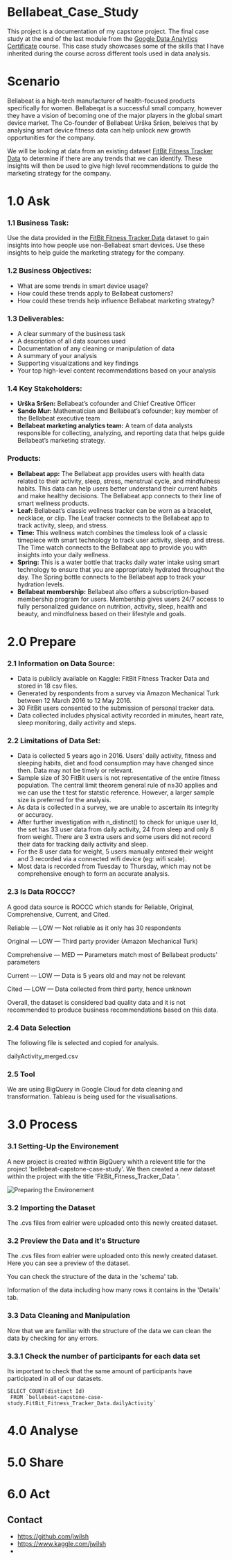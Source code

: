 # Bellabeat_Case_Study
This project is a documentation of my capstone project. The final case study at the end of the last module from the [Google Data Analytics Certificate](https://www.coursera.org/professional-certificates/google-data-analytics) course. This case study showcases some of the skills that I have inherited during the course across different tools used in data analysis.

# Scenario
Bellabeat is a high-tech manufacturer of health-focused products specifically for women. Bellabeqat is a successful small company, however they have a vision of becoming one of the major players in the global smart device market. The Co-founder of Bellabeat Urška Sršen, beleives that by analysing smart device fitness data can help unlock new growth opportunities for the company. 

We will be looking at data from an existing dataset [FitBit Fitness Tracker Data](https://www.kaggle.com/datasets/arashnic/fitbit) to determine if there are any trends that we can identify. These insights will then be used to give high level recommendations to guide the marketing strategy for the company.

# 1.0 Ask

### 1.1 Business Task:
Use the data provided in the [FitBit Fitness Tracker Data](https://www.kaggle.com/datasets/arashnic/fitbit) dataset to gain insights into how people use non-Bellabeat smart devices. Use these insights to help guide the marketing strategy for the company.

### 1.2 Business Objectives:
- What are some trends in smart device usage?
- How could these trends apply to Bellabeat customers?
- How could these trends help influence Bellabeat marketing strategy?

### 1.3 Deliverables:
- A clear summary of the business task
- A description of all data sources used
- Documentation of any cleaning or manipulation of data
- A summary of your analysis
- Supporting visualizations and key findings
- Your top high-level content recommendations based on your analysis

### 1.4 Key Stakeholders:
- **Urška Sršen:** Bellabeat’s cofounder and Chief Creative Officer
- **Sando Mur:** Mathematician and Bellabeat’s cofounder; key member of the Bellabeat executive team
- **Bellabeat marketing analytics team:** A team of data analysts responsible for collecting, analyzing, and
reporting data that helps guide Bellabeat’s marketing strategy.

### Products:
- **Bellabeat app:** The Bellabeat app provides users with health data related to their activity, sleep, stress,
menstrual cycle, and mindfulness habits. This data can help users better understand their current habits
and make healthy decisions. The Bellabeat app connects to their line of smart wellness products.
- **Leaf:** Bellabeat’s classic wellness tracker can be worn as a bracelet, necklace, or clip. The Leaf tracker connects
to the Bellabeat app to track activity, sleep, and stress.
- **Time:** This wellness watch combines the timeless look of a classic timepiece with smart technology to track user
activity, sleep, and stress. The Time watch connects to the Bellabeat app to provide you with insights into your
daily wellness.
- **Spring:** This is a water bottle that tracks daily water intake using smart technology to ensure that you are
appropriately hydrated throughout the day. The Spring bottle connects to the Bellabeat app to track
your hydration levels.
- **Bellabeat membership:** Bellabeat also offers a subscription-based membership program for users.
Membership gives users 24/7 access to fully personalized guidance on nutrition, activity, sleep, health
and beauty, and mindfulness based on their lifestyle and goals.

# 2.0 Prepare

### 2.1 Information on Data Source:
- Data is publicly available on Kaggle: FitBit Fitness Tracker Data and stored in 18 csv files.
- Generated by respondents from a survey via Amazon Mechanical Turk between 12 March 2016 to 12 May 2016.
- 30 FitBit users consented to the submission of personal tracker data.
- Data collected includes physical activity recorded in minutes, heart rate, sleep monitoring, daily activity and steps.

### 2.2 Limitations of Data Set:
- Data is collected 5 years ago in 2016. Users’ daily activity, fitness and sleeping habits, diet and food consumption may have changed since then. Data may not be timely or relevant.
- Sample size of 30 FitBit users is not representative of the entire fitness population. The central limit theorem general rule of n≥30 applies and we can use the t test for statstic reference. However, a larger sample size is preferred for the analysis.
- As data is collected in a survey, we are unable to ascertain its integrity or accuracy.
- After further investigation with n_distinct() to check for unique user Id, the set has 33 user data from daily activity, 24 from sleep and only 8 from weight. There are 3 extra users and some users did not record their data for tracking daily activity and sleep.
- For the 8 user data for weight, 5 users manually entered their weight and 3 recorded via a connected wifi device (eg: wifi scale).
- Most data is recorded from Tuesday to Thursday, which may not be comprehensive enough to form an accurate analysis.

### 2.3 Is Data ROCCC?
A good data source is ROCCC which stands for Reliable, Original, Comprehensive, Current, and Cited.

Reliable — LOW — Not reliable as it only has 30 respondents

Original — LOW — Third party provider (Amazon Mechanical Turk)

Comprehensive — MED — Parameters match most of Bellabeat products’ parameters

Current — LOW — Data is 5 years old and may not be relevant

Cited — LOW — Data collected from third party, hence unknown

Overall, the dataset is considered bad quality data and it is not recommended to produce business recommendations based on this data.

### 2.4 Data Selection
The following file is selected and copied for analysis.

dailyActivity_merged.csv

### 2.5 Tool
We are using BigQuery in Google Cloud for data cleaning and transformation. Tableau is being used for the visualisations.

# 3.0 Process

### 3.1 Setting-Up the Environement
A new project is created withtin BigQuery whith a relevent title for the project 'bellebeat-capstone-case-study'. We then created a new dataset within the project with the title 'FitBit_Fitness_Tracker_Data
'.

![Preparing the Environement](https://github.com/jwilsh/Bellabeat_Case_Study/assets/98908958/0e7d8993-7c6e-4e1e-a5a2-45e072718bcd)

### 3.2 Importing the Dataset
The .cvs files from ealrier were uploaded onto this newly created dataset.

### 3.2 Preview the Data and it's Structure
The .cvs files from ealrier were uploaded onto this newly created dataset. Here you can see a preview of the dataset.

You can check the structure of the data in the 'schema' tab.

Information of the data including how many rows it contains in the 'Details' tab.

### 3.3 Data Cleaning and Manipulation
Now that we are familiar with the structure of the data we can clean the data by checking for any errors.

### 3.3.1 Check the number of participants for each data set
Its important to check that the same amount of participants have participated in all of our datasets.
```
SELECT COUNT(distinct Id)
 FROM `bellebeat-capstone-case-study.FitBit_Fitness_Tracker_Data.dailyActivity`
```

# 4.0 Analyse

# 5.0 Share

# 6.0 Act


## Contact
* https://github.com/jwilsh
* https://www.kaggle.com/jwilsh
* 

